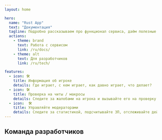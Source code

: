 ```yaml
---
layout: home

hero:
  name: "Rust App"
  text: "Документация"
  tagline: Подробно рассказываем про функционал сервиса, даём полезные советы
  actions:
    - theme: brand
      text: Работа с сервисом
      link: /ru/docs/
    - theme: alt
      text: Для разработчиков
      link: /ru/tech/

features:
  - icon: 🛠️
    title: Информация об игроке
    details: Где играет, с кем играет, как давно играет, что делает?
  - icon: 🛠️
    title: Проверка на читы / макросы
    details: Следите за жалобами на игрока и вызывайте его на проверку не заходя в игру
  - icon:  🛠️
    title: Управляйте модераторами
    details: Следите за статистикой, подсчитывайте ЗП, отслеживайте действия
---
```


## Команда разработчиков

<script setup>
import { VPTeamMembers } from 'vitepress/theme';
import { withBase, useData } from 'vitepress';

const members = [
  {
    avatar: '/assets/founders/hougan.jpg',
    name: 'Hougan',
    title: 'CTO',
  },
  {
    avatar: '/assets/founders/olkuts.jpg',
    name: 'Olkuts',
    title: 'Software Engineer',
  },
  {
    avatar: '/assets/founders/xacku.jpg',
    name: 'Xacku',
    title: 'СEO',
  },
];


const shuffled = members
    .map(value => ({ value, sort: Math.random() }))
    .sort((a, b) => a.sort - b.sort)
    .map(({ value }) => value)
</script>

<VPTeamMembers size="small" :members="shuffled" />